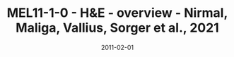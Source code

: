 ---
title: MEL11-1-0 - H&E - overview - Nirmal, Maliga, Vallius, Sorger et al., 2021
image: https://labsyspharm.github.io/HTA-MELATLAS-1/images/thumbnail-MEL11-1-0-he-overview.jpg
date: '2011-02-01'
minerva_link: https://labsyspharm.github.io/HTA-MELATLAS-1/stories/MEL11-1-0-he-overview.html
info_link: null
show_page_link: false
---